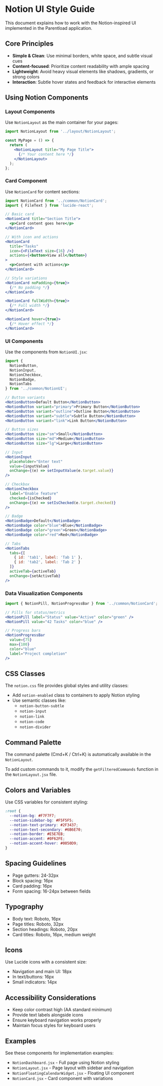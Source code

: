# Notion UI Style Guide

This document explains how to work with the Notion-inspired UI implemented in the Parentload application.

## Core Principles

- **Simple & Clean**: Use minimal borders, white space, and subtle visual cues
- **Content-focused**: Prioritize content readability with ample spacing
- **Lightweight**: Avoid heavy visual elements like shadows, gradients, or strong colors
- **Interaction**: Subtle hover states and feedback for interactive elements

## Using Notion Components

### Layout Components

Use `NotionLayout` as the main container for your pages:

```jsx
import NotionLayout from '../layout/NotionLayout';

const MyPage = () => {
  return (
    <NotionLayout title="My Page Title">
      {/* Your content here */}
    </NotionLayout>
  );
};
```

### Card Component

Use `NotionCard` for content sections:

```jsx
import NotionCard from '../common/NotionCard';
import { FileText } from 'lucide-react';

// Basic card
<NotionCard title="Section Title">
  <p>Card content goes here</p>
</NotionCard>

// With icon and actions
<NotionCard 
  title="Tasks" 
  icon={<FileText size={16} />}
  actions={<button>View all</button>}
>
  <p>Content with actions</p>
</NotionCard>

// Style variations
<NotionCard noPadding={true}>
  {/* No padding */}
</NotionCard>

<NotionCard fullWidth={true}>
  {/* Full width */}
</NotionCard>

<NotionCard hover={true}>
  {/* Hover effect */}
</NotionCard>
```

### UI Components

Use the components from `NotionUI.jsx`:

```jsx
import { 
  NotionButton, 
  NotionInput, 
  NotionCheckbox,
  NotionBadge,
  NotionTabs
} from '../common/NotionUI';

// Button variants
<NotionButton>Default Button</NotionButton>
<NotionButton variant="primary">Primary Button</NotionButton>
<NotionButton variant="outline">Outline Button</NotionButton>
<NotionButton variant="subtle">Subtle Button</NotionButton>
<NotionButton variant="link">Link Button</NotionButton>

// Button sizes
<NotionButton size="sm">Small</NotionButton>
<NotionButton size="md">Medium</NotionButton>
<NotionButton size="lg">Large</NotionButton>

// Input
<NotionInput 
  placeholder="Enter text"
  value={inputValue}
  onChange={(e) => setInputValue(e.target.value)} 
/>

// Checkbox
<NotionCheckbox 
  label="Enable feature" 
  checked={isChecked}
  onChange={(e) => setIsChecked(e.target.checked)}
/>

// Badge
<NotionBadge>Default</NotionBadge>
<NotionBadge color="blue">Blue</NotionBadge>
<NotionBadge color="green">Green</NotionBadge>
<NotionBadge color="red">Red</NotionBadge>

// Tabs
<NotionTabs
  tabs={[
    { id: 'tab1', label: 'Tab 1' },
    { id: 'tab2', label: 'Tab 2' }
  ]}
  activeTab={activeTab}
  onChange={setActiveTab}
/>
```

### Data Visualization Components

```jsx
import { NotionPill, NotionProgressBar } from '../common/NotionCard';

// Pills for status/metrics
<NotionPill label="Status" value="Active" color="green" />
<NotionPill value="42 Tasks" color="blue" />

// Progress bars
<NotionProgressBar 
  value={75} 
  max={100} 
  color="blue"
  label="Project completion" 
/>
```

## CSS Classes

The `notion.css` file provides global styles and utility classes:

- Add `notion-enabled` class to containers to apply Notion styling
- Use semantic classes like:
  - `notion-button-subtle`
  - `notion-input`
  - `notion-link`
  - `notion-code`
  - `notion-divider`

## Command Palette

The command palette (Cmd+K / Ctrl+K) is automatically available in the `NotionLayout`. 

To add custom commands to it, modify the `getFilteredCommands` function in the `NotionLayout.jsx` file.

## Colors and Variables

Use CSS variables for consistent styling:

```css
:root {
  --notion-bg: #F7F7F7;
  --notion-sidebar-bg: #F5F5F5;
  --notion-text-primary: #2F3437;
  --notion-text-secondary: #6B6E70;
  --notion-border: #E5E7EB;
  --notion-accent: #0F62FE;
  --notion-accent-hover: #0050D9;
}
```

## Spacing Guidelines

- Page gutters: 24-32px
- Block spacing: 16px
- Card padding: 16px
- Form spacing: 16-24px between fields

## Typography

- Body text: Roboto, 16px
- Page titles: Roboto, 32px
- Section headings: Roboto, 20px
- Card titles: Roboto, 16px, medium weight

## Icons

Use Lucide icons with a consistent size:
- Navigation and main UI: 18px
- In text/buttons: 16px
- Small indicators: 14px

## Accessibility Considerations

- Keep color contrast high (AA standard minimum)
- Provide text labels alongside icons
- Ensure keyboard navigation works properly
- Maintain focus styles for keyboard users

## Examples

See these components for implementation examples:
- `NotionDashboard.jsx` - Full page using Notion styling
- `NotionLayout.jsx` - Page layout with sidebar and navigation
- `NotionFloatingCalendarWidget.jsx` - Floating UI component
- `NotionCard.jsx` - Card component with variations